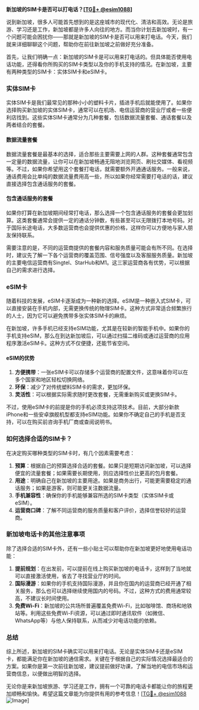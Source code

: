**新加坡的SIM卡是否可以打电话？[[TG💪+ @esim1088](https://t.me/s/esim1088)]**

说到新加坡，很多人可能首先想到的是这座城市的现代化、清洁和高效。无论是旅游、学习还是工作，新加坡都是许多人向往的地方。而当你计划去新加坡时，有一个问题可能会困扰你——那就是新加坡的SIM卡是否可以用来打电话。今天，我们就来详细聊聊这个问题，帮助你在前往新加坡之前做好充分准备。

首先，让我们明确一点：新加坡的SIM卡是可以用来打电话的。但具体能否使用电话功能，还得看你所购买的SIM卡类型以及你的手机支持的情况。在新加坡，主要有两种类型的SIM卡：实体SIM卡和eSIM卡。

### 实体SIM卡

实体SIM卡是我们最常见的那种小小的塑料卡片，插进手机后就能使用了。如果你选择购买新加坡的实体SIM卡，通常可以在机场、电信运营商的营业厅或者一些便利店找到。这些实体SIM卡通常分为几种套餐，包括数据流量套餐、通话套餐以及两者结合的套餐。

#### 数据流量套餐

数据流量套餐是最基本的选择，适合那些主要需要上网的人群。这种套餐通常包含一定量的数据流量，让你可以在新加坡畅通无阻地浏览网页、刷社交媒体、看视频等。不过，如果你希望用这个套餐打电话，就需要额外开通通话服务。一般来说，通话费用会比单纯的数据流量费用高一些，所以如果你经常需要打电话的话，建议直接选择包含通话服务的套餐。

#### 包含通话服务的套餐

如果你打算在新加坡期间经常打电话，那么选择一个包含通话服务的套餐会更加划算。这类套餐通常会提供一定的通话分钟数，有些甚至可以无限拨打本地号码。对于国际长途电话，大多数运营商也会提供优惠的价格，这样你可以方便地与家人朋友保持联系。

需要注意的是，不同的运营商提供的套餐内容和服务质量可能会有所不同。在选择时，建议先了解一下各个运营商的覆盖范围、信号强度以及客服服务质量。新加坡的主要电信运营商有Singtel、StarHub和M1。这三家运营商各有优势，可以根据自己的需求进行选择。

### eSIM卡

随着科技的发展，eSIM卡逐渐成为一种新的选择。eSIM是一种嵌入式SIM卡，可以直接安装在手机内部，无需更换传统的物理SIM卡。这种方式非常适合频繁旅行的人士，因为它可以避免携带多张实体SIM卡的麻烦。

在新加坡，许多手机已经支持eSIM功能，尤其是在较新的智能手机中。如果你的手机支持eSIM，那么在到达新加坡后，可以通过扫描二维码或通过运营商的应用程序激活eSIM卡。这种方式不仅便捷，还能节省空间。

#### eSIM的优势

1. **方便携带**：一张eSIM卡可以存储多个运营商的配置文件，这意味着你可以在多个国家和地区轻松切换网络。
2. **环保**：减少了对传统塑料SIM卡的需求，更加环保。
3. **灵活性**：可以根据实际需求随时更改套餐，无需重新购买或更换SIM卡。

不过，使用eSIM卡的前提是你的手机必须支持这项技术。目前，大部分新款iPhone和一些安卓旗舰机型都支持eSIM功能。如果你不确定自己的手机是否支持，可以在购买前咨询手机厂商或查阅说明书。

### 如何选择合适的SIM卡？

在决定购买哪种类型的SIM卡时，有几个因素需要考虑：

1. **预算**：根据自己的预算选择合适的套餐。如果只是短期访问新加坡，可以选择便宜的流量套餐；如果需要长期使用，则应选择性价比更高的包月套餐。
2. **用途**：明确自己在新加坡的主要用途。如果是商务出行，可能更需要稳定的通话服务；如果是游客，则可能更关注数据流量。
3. **手机兼容性**：确保你的手机能够兼容所选的SIM卡类型（实体SIM卡或eSIM）。
4. **运营商口碑**：了解不同运营商的服务质量和客户评价，选择信誉较好的运营商。

### 新加坡电话卡的其他注意事项

除了选择合适的SIM卡外，还有一些小贴士可以帮助你在新加坡更好地使用电话功能：

1. **提前规划**：在出发前，可以提前在线上购买新加坡的电话卡，这样到了当地就可以直接激活使用，省去了寻找营业厅的时间。
2. **国际漫游**：如果你的手机支持国际漫游，并且你在国内的运营商已经开通了相关服务，那么也可以选择继续使用国内的号码。不过，这种方式的费用通常较高，不建议长时间使用。
3. **免费Wi-Fi**：新加坡的公共场所普遍覆盖免费Wi-Fi，比如咖啡馆、商场和地铁站等。利用这些免费Wi-Fi资源，可以通过即时通讯软件（如微信、WhatsApp等）与他人保持联系，从而减少对电话功能的依赖。

### 总结

综上所述，新加坡的SIM卡确实可以用来打电话。无论是实体SIM卡还是eSIM卡，都能满足你在新加坡的通信需求。关键在于根据自己的实际情况选择最适合的方案。如果你是第一次前往新加坡，建议提前做好功课，了解当地的电信市场和运营商信息，以便做出明智的选择。

无论你是来新加坡旅游、学习还是工作，拥有一个可靠的电话卡都能让你的旅程更加顺畅和愉快。希望这篇文章能为你提供有用的参考信息！[[TG💪+ @esim1088](https://t.me/s/esim1088) ![Image](https://i.postimg.cc/4NQfJmqS/Snipaste-2025-05-13-00-14-12.png)]